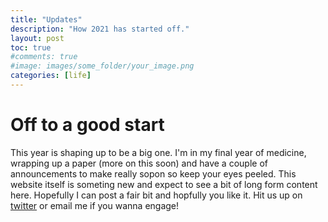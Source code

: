 ```yaml
---
title: "Updates"
description: "How 2021 has started off."
layout: post
toc: true
#comments: true
#image: images/some_folder/your_image.png
categories: [life]
---
```


# Off to a good start

This year is shaping up to be a big one. I'm in my final year of medicine, wrapping up a paper (more on this soon) and have a couple of announcements to make really sopon so keep your eyes peeled. This website itself is someting new and expect to see a bit of long form content here. Hopefully I can post a fair bit and hopfully you like it. Hit us up on [twitter](https://twitter.com/arjunbaus) or email me if you wanna engage!
